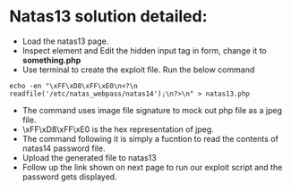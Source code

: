 # Natas13 solution detailed:

- Load the natas13 page. 
- Inspect element and Edit the hidden input tag in form, change it to **something.php**
- Use terminal to create the exploit file. Run the below command

```shell
echo -en "\xFF\xD8\xFF\xE0\n<?\n readfile('/etc/natas_webpass/natas14');\n?>\n" > natas13.php
```

- The command uses image file signature to mock out php file as a jpeg file. 
- \xFF\xD8\xFF\xE0 is the hex representation of jpeg.
- The command following it is simply a fucntion to read the contents of natas14 password file.
- Upload the generated file to natas13
- Follow up the link shown on next page to run our exploit script and the password gets displayed.
